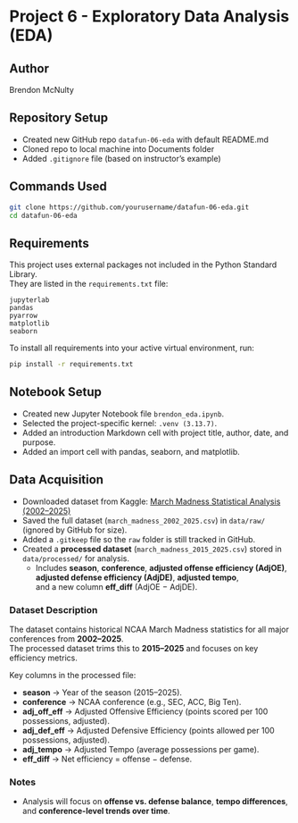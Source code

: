 # Project 6 - Exploratory Data Analysis (EDA)

## Author
Brendon McNulty

## Repository Setup
- Created new GitHub repo `datafun-06-eda` with default README.md
- Cloned repo to local machine into Documents folder
- Added `.gitignore` file (based on instructor’s example)

## Commands Used
```bash
git clone https://github.com/yourusername/datafun-06-eda.git
cd datafun-06-eda
```

## Requirements

This project uses external packages not included in the Python Standard Library.  
They are listed in the `requirements.txt` file:

```
jupyterlab
pandas
pyarrow
matplotlib
seaborn
```

To install all requirements into your active virtual environment, run:

```bash
pip install -r requirements.txt
```

## Notebook Setup

- Created new Jupyter Notebook file `brendon_eda.ipynb`.
- Selected the project-specific kernel: `.venv (3.13.7)`.
- Added an introduction Markdown cell with project title, author, date, and purpose.
- Added an import cell with pandas, seaborn, and matplotlib.

## Data Acquisition

- Downloaded dataset from Kaggle: [March Madness Statistical Analysis (2002–2025)](https://www.kaggle.com/datasets/jonathanpilafas/2024-march-madness-statistical-analysis)  
- Saved the full dataset (`march_madness_2002_2025.csv`) in `data/raw/` (ignored by GitHub for size).  
- Added a `.gitkeep` file so the `raw` folder is still tracked in GitHub.  
- Created a **processed dataset** (`march_madness_2015_2025.csv`) stored in `data/processed/` for analysis.  
  - Includes **season**, **conference**, **adjusted offense efficiency (AdjOE)**,  
    **adjusted defense efficiency (AdjDE)**, **adjusted tempo**,  
    and a new column **eff_diff** (AdjOE − AdjDE).  

### Dataset Description
The dataset contains historical NCAA March Madness statistics for all major conferences from **2002–2025**.  
The processed dataset trims this to **2015–2025** and focuses on key efficiency metrics.  

Key columns in the processed file:  
- **season** → Year of the season (2015–2025).  
- **conference** → NCAA conference (e.g., SEC, ACC, Big Ten).  
- **adj_off_eff** → Adjusted Offensive Efficiency (points scored per 100 possessions, adjusted).  
- **adj_def_eff** → Adjusted Defensive Efficiency (points allowed per 100 possessions, adjusted).  
- **adj_tempo** → Adjusted Tempo (average possessions per game).  
- **eff_diff** → Net efficiency = offense − defense.  

### Notes  
- Analysis will focus on **offense vs. defense balance**, **tempo differences**, and **conference-level trends over time**.  

